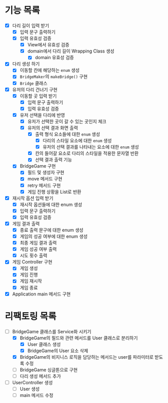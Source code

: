 # 기능 목록

- [x] 다리 길이 입력 받기
    - [x] 입력 문구 출력하기
    - [x] 입력 유효성 검증
        - [x] View에서 유효성 검증
        - [x] domain에서 다리 길이 Wrapping Class 생성
            - [x] domain 유효성 검증
- [x] 다리 생성 하기
    - [x] 이동할 칸에 해당하는 `enum` 생성
    - [x] `BridgeMaker`의 `makeBridge()` 구현
    - [x] `Bridge` 클래스
- [x] 유저의 다리 건너기 구현
    - [x] 이동할 곳 입력 받기
        - [x] 입력 문구 출력하기
        - [x] 입력 유효성 검증
    - [x] 유저 선택을 다리에 반영
        - [x] 유저가 선택한 곳이 갈 수 있는 곳인지 체크
        - [x] 유저의 선택 결과 화면 출력
            - [x] 출력 형식 요소들에 대한 `enum` 생성
                - [x] 다리의 스타일 요소에 대한 `enum` 생성
                - [x] 유저의 선택 결과를 나타내는 요소에 대한 `enum` 생성
            - [x] 칸의 들어갈 요소로 다리의 스타일을 적용한 문자열 반환 
            - [x] 선택 결과 출력 기능
    - [x] BridgeGame 구현
        - [x] 필드 및 생성자 구현
        - [x] move 메서드 구현
        - [x] retry 메서드 구현
        - [x] 게임 진행 상황을 List로 반환
- [x] 재시작 옵션 입력 받기
    - [x] 재시작 옵션들에 대한 enum 생성
    - [x] 입력 문구 출력하기
    - [x] 입력 유효성 검증
- [x] 게임 결과 출력
    - [x] 종료 출력 문구에 대한 enum 생성
    - [x] 게임의 성공 여부에 대한 enum 생성
    - [x] 최종 게임 결과 출력
    - [x] 게임 성공 여부 출력
    - [x] 시도 횟수 출력
- [x] 게임 Controller 구현
    - [x] 게임 생성
    - [x] 게임 진행
    - [x] 게임 재시작
    - [x] 게임 종료
- [x] Application main 메서드 구현

# 리팩토링 목록
- [ ] BridgeGame 클래스를 Service화 시키기
    - [x] BridgeGame의 필드와 관련 메서드를 User 클래스로 분리하기
        - [x] User 클래스 생성
        - [x] BridgeGame의 User 요소 삭제
    - [x] BridgeGame의 비지니스 로직을 담당하는 메서드는 user를 파라미터로 받도록 수정
    - [ ] BridgeGame 싱글톤으로 구현
    - [ ] 다리 생성 메서드 추가
- [ ] UserController 생성
    - [ ] User 생성
    - [ ] main 메서드 수정